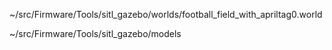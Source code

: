 ~/src/Firmware/Tools/sitl_gazebo/worlds/football_field_with_apriltag0.world

~/src/Firmware/Tools/sitl_gazebo/models



